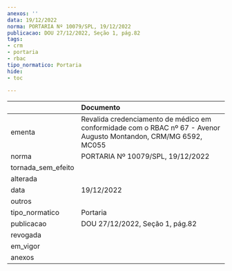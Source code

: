 ```yaml
---
anexos: ''
data: 19/12/2022
norma: PORTARIA Nº 10079/SPL, 19/12/2022
publicacao: DOU 27/12/2022, Seção 1, pág.82
tags:
- crm
- portaria
- rbac
tipo_normatico: Portaria
hide: 
- toc 
 
---
```


|                    | Documento                                                                                                         |
|:-------------------|:------------------------------------------------------------------------------------------------------------------|
| ementa             | Revalida credenciamento de médico em conformidade com o RBAC nº 67 - Avenor Augusto Montandon, CRM/MG 6592, MC055 |
| norma              | PORTARIA Nº 10079/SPL, 19/12/2022                                                                                 |
| tornada_sem_efeito |                                                                                                                   |
| alterada           |                                                                                                                   |
| data               | 19/12/2022                                                                                                        |
| outros             |                                                                                                                   |
| tipo_normatico     | Portaria                                                                                                          |
| publicacao         | DOU 27/12/2022, Seção 1, pág.82                                                                                   |
| revogada           |                                                                                                                   |
| em_vigor           |                                                                                                                   |
| anexos             |                                                                                                                   |